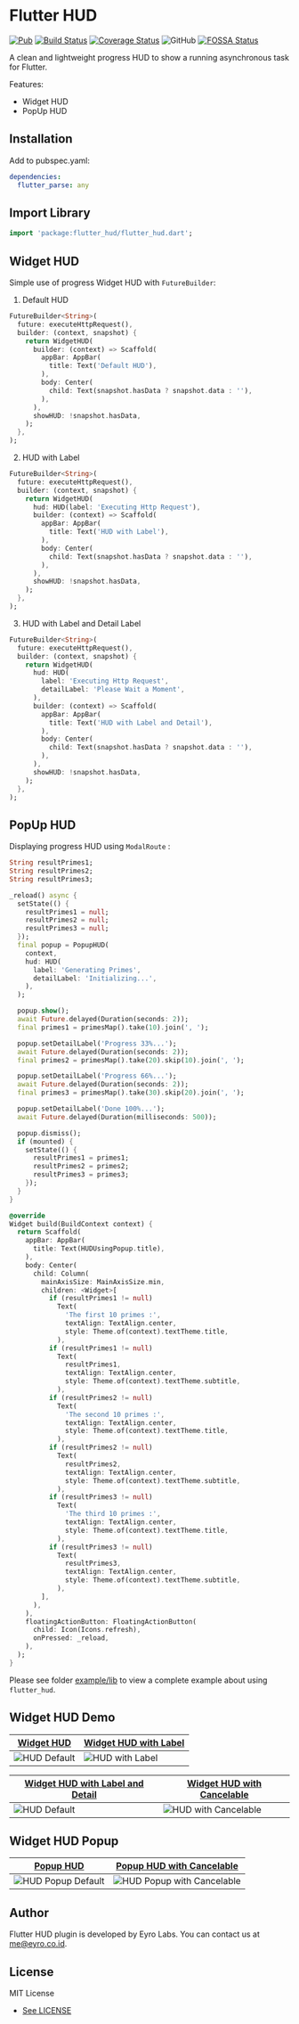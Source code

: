 # Flutter HUD

[![Pub](https://img.shields.io/pub/v/flutter_hud)](https://pub.dev/packages/flutter_hud) [![Build Status](https://travis-ci.org/eyro-labs/flutter_hud.svg?branch=master)](https://travis-ci.org/eyro-labs/flutter_hud) [![Coverage Status](https://coveralls.io/repos/github/eyro-labs/flutter_hud/badge.svg?branch=develop)](https://coveralls.io/github/eyro-labs/flutter_hud?branch=develop) ![GitHub](https://img.shields.io/github/license/eyro-labs/flutter_hud?color=2196F3) [![FOSSA Status](https://app.fossa.com/api/projects/git%2Bgithub.com%2Feyro-labs%2Fflutter_hud.svg?type=shield)](https://app.fossa.com/projects/git%2Bgithub.com%2Feyro-labs%2Fflutter_hud?ref=badge_shield)  

A clean and lightweight progress HUD to show a running asynchronous task for Flutter.

Features:
* Widget HUD
* PopUp HUD

## Installation

Add to pubspec.yaml:

```yaml
dependencies:
  flutter_parse: any
```

## Import Library
```dart   
import 'package:flutter_hud/flutter_hud.dart';
```

## Widget HUD
Simple use of progress Widget HUD with `FutureBuilder`: 
1. Default HUD
```dart
FutureBuilder<String>(
  future: executeHttpRequest(),
  builder: (context, snapshot) {
    return WidgetHUD(
      builder: (context) => Scaffold(
        appBar: AppBar(
          title: Text('Default HUD'),
        ),
        body: Center(
          child: Text(snapshot.hasData ? snapshot.data : ''),
        ),
      ),
      showHUD: !snapshot.hasData,
    );
  },
);
```

2. HUD with Label
```dart
FutureBuilder<String>(
  future: executeHttpRequest(),
  builder: (context, snapshot) {
    return WidgetHUD(
      hud: HUD(label: 'Executing Http Request'),
      builder: (context) => Scaffold(
        appBar: AppBar(
          title: Text('HUD with Label'),
        ),
        body: Center(
          child: Text(snapshot.hasData ? snapshot.data : ''),
        ),
      ),
      showHUD: !snapshot.hasData,
    );
  },
);
```

3. HUD with Label and Detail Label
```dart
FutureBuilder<String>(
  future: executeHttpRequest(),
  builder: (context, snapshot) {
    return WidgetHUD(
      hud: HUD(
        label: 'Executing Http Request', 
        detailLabel: 'Please Wait a Moment',
      ),
      builder: (context) => Scaffold(
        appBar: AppBar(
          title: Text('HUD with Label and Detail'),
        ),
        body: Center(
          child: Text(snapshot.hasData ? snapshot.data : ''),
        ),
      ),
      showHUD: !snapshot.hasData,
    );
  },
);
```

## PopUp HUD
Displaying progress HUD using `ModalRoute` :
```dart
String resultPrimes1;
String resultPrimes2;
String resultPrimes3;

_reload() async {
  setState(() {
    resultPrimes1 = null;
    resultPrimes2 = null;
    resultPrimes3 = null;
  });
  final popup = PopupHUD(
    context,
    hud: HUD(
      label: 'Generating Primes',
      detailLabel: 'Initializing...',
    ),
  );

  popup.show();
  await Future.delayed(Duration(seconds: 2));
  final primes1 = primesMap().take(10).join(', ');

  popup.setDetailLabel('Progress 33%...');
  await Future.delayed(Duration(seconds: 2));
  final primes2 = primesMap().take(20).skip(10).join(', ');

  popup.setDetailLabel('Progress 66%...');
  await Future.delayed(Duration(seconds: 2));
  final primes3 = primesMap().take(30).skip(20).join(', ');

  popup.setDetailLabel('Done 100%...');
  await Future.delayed(Duration(milliseconds: 500));

  popup.dismiss();
  if (mounted) {
    setState(() {
      resultPrimes1 = primes1;
      resultPrimes2 = primes2;
      resultPrimes3 = primes3;
    });
  }
}

@override
Widget build(BuildContext context) {
  return Scaffold(
    appBar: AppBar(
      title: Text(HUDUsingPopup.title),
    ),
    body: Center(
      child: Column(
        mainAxisSize: MainAxisSize.min,
        children: <Widget>[
          if (resultPrimes1 != null)
            Text(
              'The first 10 primes :',
              textAlign: TextAlign.center,
              style: Theme.of(context).textTheme.title,
            ),
          if (resultPrimes1 != null)
            Text(
              resultPrimes1,
              textAlign: TextAlign.center,
              style: Theme.of(context).textTheme.subtitle,
            ),
          if (resultPrimes2 != null)
            Text(
              'The second 10 primes :',
              textAlign: TextAlign.center,
              style: Theme.of(context).textTheme.title,
            ),
          if (resultPrimes2 != null)
            Text(
              resultPrimes2,
              textAlign: TextAlign.center,
              style: Theme.of(context).textTheme.subtitle,
            ),
          if (resultPrimes3 != null)
            Text(
              'The third 10 primes :',
              textAlign: TextAlign.center,
              style: Theme.of(context).textTheme.title,
            ),
          if (resultPrimes3 != null)
            Text(
              resultPrimes3,
              textAlign: TextAlign.center,
              style: Theme.of(context).textTheme.subtitle,
            ),
        ],
      ),
    ),
    floatingActionButton: FloatingActionButton(
      child: Icon(Icons.refresh),
      onPressed: _reload,
    ),
  );
}
```

Please see folder [example/lib](https://github.com/eyro-labs/flutter_hud/tree/master/example/lib/hud) to view a complete example about using `flutter_hud`.

## Widget HUD Demo

| [Widget HUD][1.hud-default]          | [Widget HUD with Label][2.hud-with-label]      | 
| -------------------------------------- | -------------------------------------------- | 
| ![HUD Default][1.hud-default.gif]      | ![HUD with Label][2.hud-with-label.gif]      |  

| [Widget HUD with Label and Detail][3.hud-with-label-detail.gif]  | [Widget HUD with Cancelable][4.hud-with-cancelable]  | 
| ---------------------------------------------------------------- | ---------------------------------------------------- | 
| ![HUD Default][3.hud-with-label-detail.gif]                      | ![HUD with Cancelable][4.hud-with-cancelable.gif]    |  

## Widget HUD Popup

| [Popup HUD][5.hud-popup.gif]           | [Popup HUD with Cancelable][6.hud-popup-cancelable.gif]  | 
| -------------------------------------- | -------------------------------------------------------- | 
| ![HUD Popup Default][5.hud-popup.gif]  | ![HUD Popup with Cancelable][6.hud-popup-cancelable.gif] |  

## Author

Flutter HUD plugin is developed by Eyro Labs. You can contact us at <me@eyro.co.id>.

## License

MIT License
- [See LICENSE](https://github.com/eyro-labs/flutter_hud/blob/master/LICENSE)

[1.hud-default.gif]: https://raw.githubusercontent.com/eyro-labs/flutter_hud/master/example/gifs/1.hud-default.gif "HUD Default"
[2.hud-with-label.gif]: https://raw.githubusercontent.com/eyro-labs/flutter_hud/master/example/gifs/2.hud-with-label.gif "HUD with Label"
[3.hud-with-label-detail.gif]: https://raw.githubusercontent.com/eyro-labs/flutter_hud/master/example/gifs/3.hud-with-label-detail.gif "HUD with Label and Detail"
[4.hud-with-cancelable.gif]: https://raw.githubusercontent.com/eyro-labs/flutter_hud/master/example/gifs/4.hud-with-cancelable.gif "HUD with Cancelable"
[5.hud-popup.gif]: https://raw.githubusercontent.com/eyro-labs/flutter_hud/master/example/gifs/5.hud-popup.gif "HUD Popup Default"
[6.hud-popup-cancelable.gif]: https://raw.githubusercontent.com/eyro-labs/flutter_hud/master/example/gifs/6.hud-popup-cancelable.gif "HUD Popup with Cancelable"

[1.hud-default]: https://github.com/eyro-labs/flutter_hud/blob/master/example/lib/hud/hud_default.dart
[2.hud-with-label]: https://github.com/eyro-labs/flutter_hud/blob/master/example/lib/hud/hud_label.dart
[3.hud-with-label-detail]: https://github.com/eyro-labs/flutter_hud/blob/master/example/lib/hud/hud_label_detail.dart
[4.hud-with-cancelable]: https://github.com/eyro-labs/flutter_hud/blob/master/example/lib/hud/hud_cancelable.dart
[5.hud-popup]: https://github.com/eyro-labs/flutter_hud/blob/master/example/lib/hud/hud_popup.dart
[6.hud-popup-cancelable]: https://github.com/eyro-labs/flutter_hud/blob/master/example/lib/hud/hud_popup_cancelable.dart